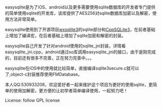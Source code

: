 easysqlite是为了iOS、android以及更多需要使用sqlite数据库的开发者专门提供的简单使用sqlite的开发库，该库提供了AES256对sqlite数据库加密以及解密，使用方法非常简单。

easysqlite使用到了开源项目[wxsqlite3](http://wxcode.sourceforge.net/docs/wxsqlite3/)的sqlite部分和[CppSQLite3](https://github.com/NeoSmart/CppSQLite)，在前者基础上增加了编译宏，在后者基础上增加了sqlite加密和解密的封装。

easysqlite自己开发了针对android使用的sqlite_jni封装，详情看easysqlite_jni.cpp，android通过so库调用easysqlite_jni的接口，由于是刚完成的，目前还有很多不完善，正在努力完善中。。。

easysqlite在iOS中的使用就比较简单，直接编译sqlite3secure.c就可以了,object-c封装推荐使用FMDatabase。

本人QQ:530933208，欢迎爱好者一起来维护这个项目为更好的使用sqlite，更简单的使用加解密，更方便的让初学者简单编译使用，一起努力吧！

License:
follow GPL license
